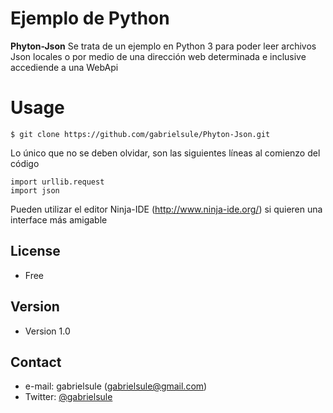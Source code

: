 Ejemplo de Python
======
**Phyton-Json** Se trata de un ejemplo en Python 3 para poder leer archivos Json locales o por medio de una dirección web determinada e inclusive accediende a una WebApi

# Usage
```
$ git clone https://github.com/gabrielsule/Phyton-Json.git
```

Lo único que no se deben olvidar, son las siguientes líneas al comienzo del código

```
import urllib.request
import json
```

Pueden utilizar el editor Ninja-IDE (http://www.ninja-ide.org/) si quieren una interface más amigable


## License 
* Free

## Version 
* Version 1.0

## Contact
* e-mail: gabrielsule (gabrielsule@gmail.com)
* Twitter: [@gabrielsule](https://twitter.com/gabrielsule)

